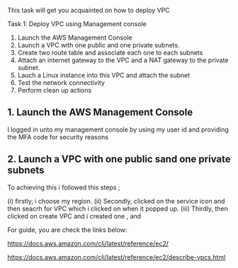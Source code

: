 This task will get you acquainted on how to deploy VPC 


Task 1: Deploy VPC using Management console
1. Launch the AWS Management Console
2. Launch a VPC with one public and one private subnets.
3. Create two route table and associate  each one to each subnets
4. Attach an internet gateway to the VPC and a NAT gateway to the private subnet.
5. Lauch a Linux instance into this VPC and attach the subnet
6. Test the network connectivity
7. Perform clean up actions














## 1. Launch the AWS Management Console

I logged in unto my management console by using my user id and providing the MFA code for security reasons 

## 2. Launch a VPC with one public sand one private subnets

To achieving this i followed this steps ;
  
  (i) firstly, i choose my region. 
  (ii) Secondly, clicked on the service icon and then seacrh for VPC which i clicked on when it popped up.
  (iii) Thirdly, then clicked on create VPC and i created one , and 






For guide, you are check the links below:

https://docs.aws.amazon.com/cli/latest/reference/ec2/

https://docs.aws.amazon.com/cli/latest/reference/ec2/describe-vpcs.html

